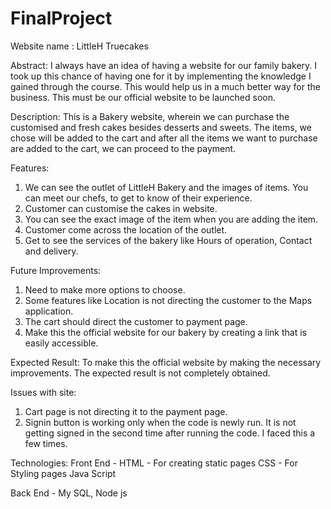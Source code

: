 # FinalProject
Website name : LittleH Truecakes

Abstract: 
I always have an idea of having a website for our family bakery. I took up this chance of having one for it by implementing the knowledge I gained through the course. This would help us in a much better way for the business. This must be our official website to be launched soon.

Description: 
This is a Bakery website, wherein we can purchase the customised and fresh cakes besides desserts and sweets. The items, we chose will be added to the cart and after all the items we want to purchase are added to the cart, we can proceed to the payment.

Features:
1) We can see the outlet of LittleH Bakery and the images of items. You can meet our chefs, to get to know of their experience. 
2) Customer can customise the cakes in website.
3) You can see the exact image of the item when you are adding the item.
4) Customer come across the location of the outlet.
5) Get to see the services of the bakery like Hours of operation, Contact and delivery.

Future Improvements:
1) Need to make more options to choose.
2) Some features like Location is not directing the customer to the Maps application.
3) The cart should direct the customer to payment page.
4) Make this the official website for our bakery by creating a link that is easily accessible.

Expected Result:
To make this the official website by making the necessary improvements. The expected result is not completely obtained.

Issues with site:
1) Cart page is not directing it to the payment page. 
2) Signin button is working only when the code is newly run. It is not getting signed in the second time after running the code. I faced this a few times.

Technologies:
Front End -
HTML - For creating static pages
CSS - For Styling pages
Java Script

Back End -
My SQL, Node js


